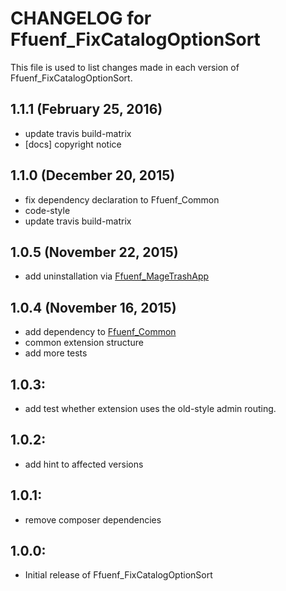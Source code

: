 # CHANGELOG for Ffuenf_FixCatalogOptionSort

This file is used to list changes made in each version of Ffuenf_FixCatalogOptionSort.

## 1.1.1 (February 25, 2016)

* update travis build-matrix
* [docs] copyright notice

## 1.1.0 (December 20, 2015)

* fix dependency declaration to Ffuenf_Common
* code-style
* update travis build-matrix

## 1.0.5 (November 22, 2015)

* add uninstallation via [Ffuenf_MageTrashApp](https://github.com/ffuenf/Ffuenf_MageTrashApp)

## 1.0.4 (November 16, 2015)

* add dependency to [Ffuenf_Common](https://github.com/ffuenf/Ffuenf_Common)
* common extension structure
* add more tests

## 1.0.3:

* add test whether extension uses the old-style admin routing.

## 1.0.2:

* add hint to affected versions

## 1.0.1:

* remove composer dependencies

## 1.0.0:

* Initial release of Ffuenf_FixCatalogOptionSort